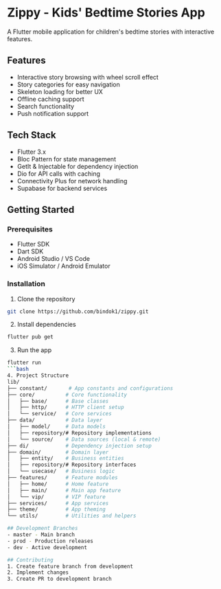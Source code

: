 # Zippy - Kids' Bedtime Stories App

A Flutter mobile application for children's bedtime stories with interactive features.

## Features

- Interactive story browsing with wheel scroll effect
- Story categories for easy navigation
- Skeleton loading for better UX
- Offline caching support
- Search functionality
- Push notification support

## Tech Stack

- Flutter 3.x
- Bloc Pattern for state management
- GetIt & Injectable for dependency injection
- Dio for API calls with caching
- Connectivity Plus for network handling
- Supabase for backend services

## Getting Started

### Prerequisites
- Flutter SDK
- Dart SDK
- Android Studio / VS Code
- iOS Simulator / Android Emulator

### Installation
1. Clone the repository
```bash
git clone https://github.com/bindok1/zippy.git
```
2. Install dependencies
```bash
flutter pub get
```
3. Run the app
```bash
flutter run
```bash
4. Project Structure
lib/
├── constant/       # App constants and configurations
├── core/          # Core functionality
│   ├── base/      # Base classes
│   ├── http/      # HTTP client setup
│   └── service/   # Core services
├── data/          # Data layer
│   ├── model/     # Data models
│   ├── repository/# Repository implementations
│   └── source/    # Data sources (local & remote)
├── di/            # Dependency injection setup
├── domain/        # Domain layer
│   ├── entity/    # Business entities
│   ├── repository/# Repository interfaces
│   └── usecase/   # Business logic
├── features/      # Feature modules
│   ├── home/      # Home feature
│   ├── main/      # Main app feature
│   └── vip/       # VIP feature
├── services/      # App services
├── theme/         # App theming
└── utils/         # Utilities and helpers

## Development Branches
- master - Main branch
- prod - Production releases
- dev - Active development

## Contributing
1. Create feature branch from development
2. Implement changes
3. Create PR to development branch